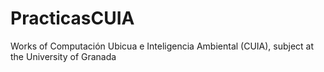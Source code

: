 # PracticasCUIA
Works of Computación Ubicua e Inteligencia Ambiental (CUIA), subject at the University of Granada
